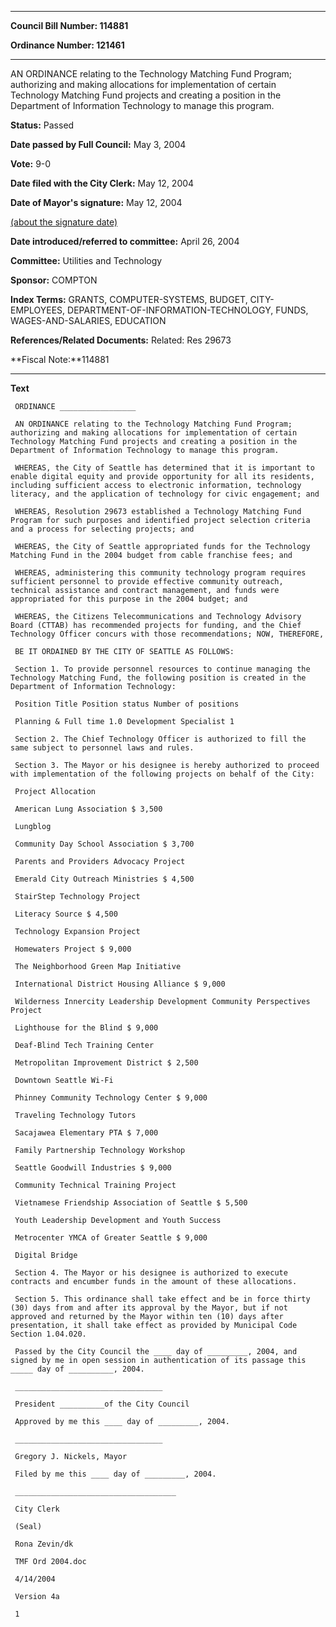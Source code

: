 

********

**Council Bill Number: 114881**
   
**Ordinance Number: 121461**
********

 AN ORDINANCE relating to the Technology Matching Fund Program; authorizing and making allocations for implementation of certain Technology Matching Fund projects and creating a position in the Department of Information Technology to manage this program.

**Status:** Passed
   
**Date passed by Full Council:** May 3, 2004
   
**Vote:** 9-0
   
**Date filed with the City Clerk:** May 12, 2004
   
**Date of Mayor's signature:** May 12, 2004
   
[(about the signature date)](/~public/approvaldate.htm)
   
   
   
**Date introduced/referred to committee:** April 26, 2004
   
**Committee:** Utilities and Technology
   
**Sponsor:** COMPTON
   
   
**Index Terms:** GRANTS, COMPUTER-SYSTEMS, BUDGET, CITY-EMPLOYEES, DEPARTMENT-OF-INFORMATION-TECHNOLOGY, FUNDS, WAGES-AND-SALARIES, EDUCATION

**References/Related Documents:** Related: Res 29673

**Fiscal Note:**114881

********

**Text**
   
```
 ORDINANCE _________________

 AN ORDINANCE relating to the Technology Matching Fund Program; authorizing and making allocations for implementation of certain Technology Matching Fund projects and creating a position in the Department of Information Technology to manage this program.

 WHEREAS, the City of Seattle has determined that it is important to enable digital equity and provide opportunity for all its residents, including sufficient access to electronic information, technology literacy, and the application of technology for civic engagement; and

 WHEREAS, Resolution 29673 established a Technology Matching Fund Program for such purposes and identified project selection criteria and a process for selecting projects; and

 WHEREAS, the City of Seattle appropriated funds for the Technology Matching Fund in the 2004 budget from cable franchise fees; and

 WHEREAS, administering this community technology program requires sufficient personnel to provide effective community outreach, technical assistance and contract management, and funds were appropriated for this purpose in the 2004 budget; and

 WHEREAS, the Citizens Telecommunications and Technology Advisory Board (CTTAB) has recommended projects for funding, and the Chief Technology Officer concurs with those recommendations; NOW, THEREFORE,

 BE IT ORDAINED BY THE CITY OF SEATTLE AS FOLLOWS:

 Section 1. To provide personnel resources to continue managing the Technology Matching Fund, the following position is created in the Department of Information Technology:

 Position Title Position status Number of positions

 Planning & Full time 1.0 Development Specialist 1

 Section 2. The Chief Technology Officer is authorized to fill the same subject to personnel laws and rules.

 Section 3. The Mayor or his designee is hereby authorized to proceed with implementation of the following projects on behalf of the City:

 Project Allocation

 American Lung Association $ 3,500

 Lungblog

 Community Day School Association $ 3,700

 Parents and Providers Advocacy Project

 Emerald City Outreach Ministries $ 4,500

 StairStep Technology Project

 Literacy Source $ 4,500

 Technology Expansion Project

 Homewaters Project $ 9,000

 The Neighborhood Green Map Initiative

 International District Housing Alliance $ 9,000

 Wilderness Innercity Leadership Development Community Perspectives Project

 Lighthouse for the Blind $ 9,000

 Deaf-Blind Tech Training Center

 Metropolitan Improvement District $ 2,500

 Downtown Seattle Wi-Fi

 Phinney Community Technology Center $ 9,000

 Traveling Technology Tutors

 Sacajawea Elementary PTA $ 7,000

 Family Partnership Technology Workshop

 Seattle Goodwill Industries $ 9,000

 Community Technical Training Project

 Vietnamese Friendship Association of Seattle $ 5,500

 Youth Leadership Development and Youth Success

 Metrocenter YMCA of Greater Seattle $ 9,000

 Digital Bridge

 Section 4. The Mayor or his designee is authorized to execute contracts and encumber funds in the amount of these allocations.

 Section 5. This ordinance shall take effect and be in force thirty (30) days from and after its approval by the Mayor, but if not approved and returned by the Mayor within ten (10) days after presentation, it shall take effect as provided by Municipal Code Section 1.04.020.

 Passed by the City Council the ____ day of _________, 2004, and signed by me in open session in authentication of its passage this _____ day of __________, 2004.

 _________________________________

 President __________of the City Council

 Approved by me this ____ day of _________, 2004.

 _________________________________

 Gregory J. Nickels, Mayor

 Filed by me this ____ day of _________, 2004.

 ____________________________________

 City Clerk

 (Seal)

 Rona Zevin/dk

 TMF Ord 2004.doc

 4/14/2004

 Version 4a

 1

```
